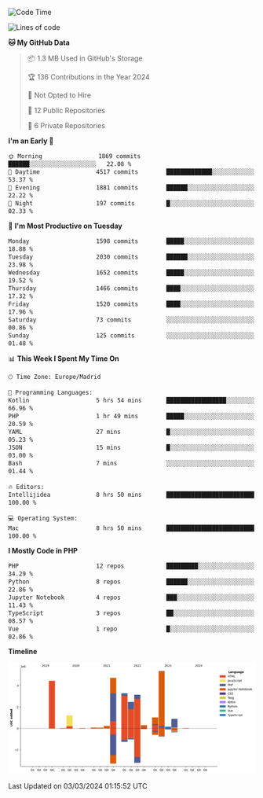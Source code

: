 <!--START_SECTION:waka-->
![Code Time](http://img.shields.io/badge/Code%20Time-65%20hrs%2057%20mins-blue)

![Lines of code](https://img.shields.io/badge/From%20Hello%20World%20I%27ve%20Written-27.3%20million%20lines%20of%20code-blue)

**🐱 My GitHub Data** 

> 📦 1.3 MB Used in GitHub's Storage 
 > 
> 🏆 136 Contributions in the Year 2024
 > 
> 🚫 Not Opted to Hire
 > 
> 📜 12 Public Repositories 
 > 
> 🔑 6 Private Repositories 
 > 
**I'm an Early 🐤** 

```text
🌞 Morning                1869 commits        ██████░░░░░░░░░░░░░░░░░░░   22.08 % 
🌆 Daytime                4517 commits        █████████████░░░░░░░░░░░░   53.37 % 
🌃 Evening                1881 commits        ██████░░░░░░░░░░░░░░░░░░░   22.22 % 
🌙 Night                  197 commits         █░░░░░░░░░░░░░░░░░░░░░░░░   02.33 % 
```
📅 **I'm Most Productive on Tuesday** 

```text
Monday                   1598 commits        █████░░░░░░░░░░░░░░░░░░░░   18.88 % 
Tuesday                  2030 commits        ██████░░░░░░░░░░░░░░░░░░░   23.98 % 
Wednesday                1652 commits        █████░░░░░░░░░░░░░░░░░░░░   19.52 % 
Thursday                 1466 commits        ████░░░░░░░░░░░░░░░░░░░░░   17.32 % 
Friday                   1520 commits        ████░░░░░░░░░░░░░░░░░░░░░   17.96 % 
Saturday                 73 commits          ░░░░░░░░░░░░░░░░░░░░░░░░░   00.86 % 
Sunday                   125 commits         ░░░░░░░░░░░░░░░░░░░░░░░░░   01.48 % 
```


📊 **This Week I Spent My Time On** 

```text
🕑︎ Time Zone: Europe/Madrid

💬 Programming Languages: 
Kotlin                   5 hrs 54 mins       █████████████████░░░░░░░░   66.96 % 
PHP                      1 hr 49 mins        █████░░░░░░░░░░░░░░░░░░░░   20.59 % 
YAML                     27 mins             █░░░░░░░░░░░░░░░░░░░░░░░░   05.23 % 
JSON                     15 mins             █░░░░░░░░░░░░░░░░░░░░░░░░   03.00 % 
Bash                     7 mins              ░░░░░░░░░░░░░░░░░░░░░░░░░   01.44 % 

🔥 Editors: 
Intellijidea             8 hrs 50 mins       █████████████████████████   100.00 % 

💻 Operating System: 
Mac                      8 hrs 50 mins       █████████████████████████   100.00 % 
```

**I Mostly Code in PHP** 

```text
PHP                      12 repos            █████████░░░░░░░░░░░░░░░░   34.29 % 
Python                   8 repos             ██████░░░░░░░░░░░░░░░░░░░   22.86 % 
Jupyter Notebook         4 repos             ███░░░░░░░░░░░░░░░░░░░░░░   11.43 % 
TypeScript               3 repos             ██░░░░░░░░░░░░░░░░░░░░░░░   08.57 % 
Vue                      1 repo              █░░░░░░░░░░░░░░░░░░░░░░░░   02.86 % 
```



**Timeline**

![Lines of Code chart](https://raw.githubusercontent.com/danisoronellas/danisoronellas/main/assets/bar_graph.png)


 Last Updated on 03/03/2024 01:15:52 UTC
<!--END_SECTION:waka-->
